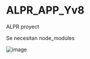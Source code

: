 # ALPR_APP_Yv8
ALPR proyect

Se necesitan node_modules

![image](https://github.com/Vespidboss243/ALPR_APP_Yv8/assets/77710376/01600812-1cb2-4798-835c-587d983cd8c6)
